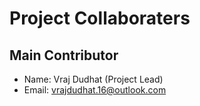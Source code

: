 # Project Collaboraters

## Main Contributor
* Name: Vraj Dudhat (Project Lead)
* Email: vrajdudhat.16@outlook.com
